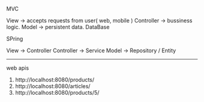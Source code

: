 MVC

View -> accepts requests from user( web, mobile )
Controller -> bussiness logic. 
Model -> persistent data. DataBase


SPring

View -> Controller
Controller -> Service
Model -> Repository / Entity



------

web apis
1. http://localhost:8080/products/
2. http://localhost:8080/articles/
3. http://localhost:8080/products/5/